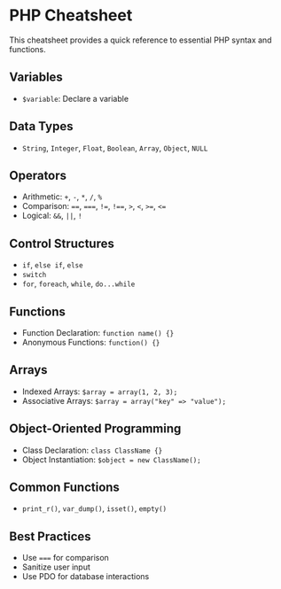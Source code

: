 # PHP Cheatsheet

This cheatsheet provides a quick reference to essential PHP syntax and functions.

## Variables

- `$variable`: Declare a variable

## Data Types

- `String`, `Integer`, `Float`, `Boolean`, `Array`, `Object`, `NULL`

## Operators

- Arithmetic: `+`, `-`, `*`, `/`, `%`
- Comparison: `==`, `===`, `!=`, `!==`, `>`, `<`, `>=`, `<=`
- Logical: `&&`, `||`, `!`

## Control Structures

- `if`, `else if`, `else`
- `switch`
- `for`, `foreach`, `while`, `do...while`

## Functions

- Function Declaration: `function name() {}`
- Anonymous Functions: `function() {}`

## Arrays

- Indexed Arrays: `$array = array(1, 2, 3);`
- Associative Arrays: `$array = array("key" => "value");`

## Object-Oriented Programming

- Class Declaration: `class ClassName {}`
- Object Instantiation: `$object = new ClassName();`

## Common Functions

- `print_r()`, `var_dump()`, `isset()`, `empty()`

## Best Practices

- Use `===` for comparison
- Sanitize user input
- Use PDO for database interactions
